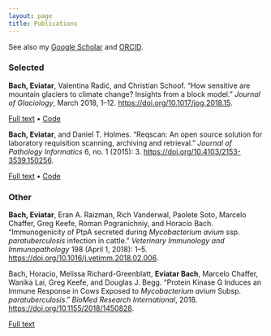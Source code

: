 ```yaml
---
layout: page
title: Publications
---
```

 
See also my [Google Scholar](https://scholar.google.com/citations?user=qeCEIpwAAAAJ) and [ORCID](https://orcid.org/0000-0002-9725-0203).

### Selected

**Bach, Eviatar**, Valentina Radić, and Christian Schoof. “How sensitive are mountain glaciers to climate change? Insights from a block model.” *Journal of Glaciology*, March 2018, 1–12. https://doi.org/10.1017/jog.2018.15.

[Full text](assets/how_sensitive_are_mountain_glaciers_to_climate_change_insights_from_a_block_model.pdf) • [Code](https://github.com/eviatarbach/glaciers)

**Bach, Eviatar**, and Daniel T. Holmes. “Reqscan: An open source solution for laboratory requisition scanning, archiving and retrieval.” *Journal of Pathology Informatics* 6, no. 1 (2015): 3. https://doi.org/10.4103/2153-3539.150256.

[Full text](assets/JPatholInform613-181267_050206.pdf) • [Code](https://github.com/eviatarbach/reqscan)

### Other

**Bach, Eviatar**, Eran A. Raizman, Rich Vanderwal, Paolete Soto, Marcelo Chaffer, Greg Keefe, Roman Pogranichniy, and Horacio Bach. “Immunogenicity of PtpA secreted during *Mycobacterium avium* ssp. *paratuberculosis* infection in cattle.” *Veterinary Immunology and Immunopathology* 198 (April 1, 2018): 1–5. https://doi.org/10.1016/j.vetimm.2018.02.006.

Bach, Horacio, Melissa Richard-Greenblatt, **Eviatar Bach**, Marcelo Chaffer, Wanika Lai, Greg Keefe, and Douglas J. Begg. “Protein Kinase G Induces an Immune Response in Cows Exposed to *Mycobacterium avium* Subsp. *paratuberculosis*.” *BioMed Research International*, 2018. https://doi.org/10.1155/2018/1450828.

[Full text](assets/1450828.pdf)
